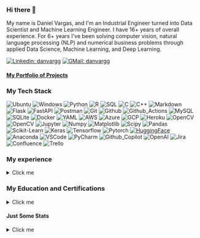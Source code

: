 ### Hi there 👋

My name is Daniel Vargas, and I'm an Industrial Engineer turned into Data Scientist and Machine Learning Engineer.
I have 16+ years of overall experience.
For 6+ years I've been solving computer vision, natural language processing (NLP) and numerical business problems
through applied Data
Science, Machine Learning, and Deep Learning.

[![Linkedin: danvargg](
https://img.shields.io/badge/-danvargg-blue?style=flat-square&logo=Linkedin&logoColor=white&link=linkedin.com/in/danvargg/
)](https://www.linkedin.com/in/danvargg/)   [![GMail: danvargg](
https://img.shields.io/badge/-danvargg@gmail.com-red?style=flat-square&logo=gmail&logoColor=white&link=mailto:danvargg@gmil.com
)](mailto:danvargg@gmil.com
)

#### [My Portfolio of Projects](https://github.com/danvargg/danvargg/blob/main/docs/projects/README.md)

### My Tech Stack

![Ubuntu](https://img.shields.io/badge/-Ubuntu-000000?style=flat&logo=Ubuntu)
![Windows](https://img.shields.io/badge/-Windows-000000?style=flat&logo=Windows)
![Python](https://img.shields.io/badge/-Python-000000?style=flat&logo=Python)
![R](https://img.shields.io/badge/-R-000000?style=flat&logo=R)
![SQL](https://img.shields.io/badge/-SQL-000000?style=flat&logo=SQL)
![C](https://img.shields.io/badge/-C-000000?style=flat&logo=C)
![C++](https://img.shields.io/badge/-C++-000000?style=flat&logo=c%2B%2B)
![Markdown](https://img.shields.io/badge/-Markdown-000000?style=flat&logo=Markdown)
![Flask](https://img.shields.io/badge/-Flask-000000?style=flat&logo=Flask)
![FastAPI](https://img.shields.io/badge/-FastAPI-000000?style=flat&logo=FastAPI)
![Postman](https://img.shields.io/badge/-Postman-000000?style=flat&logo=Postman)
![Git](https://img.shields.io/badge/-Git-000000?style=flat&logo=Git)
![Github](https://img.shields.io/badge/-Github-000000?style=flat&logo=Github)
![Github_Actions](https://img.shields.io/badge/-Github_Actions-000000?style=flat&logo=githubactions)
![MySQL](https://img.shields.io/badge/-MySQL-000000?style=flat&logo=MySQL)
![SQLite](https://img.shields.io/badge/-SQLite-000000?style=flat&logo=SQLite)
![Docker](https://img.shields.io/badge/-Docker-000000?style=flat&logo=Docker)
![YAML](https://img.shields.io/badge/-YAML-000000?style=flat&logo=YAML)
![AWS](https://img.shields.io/badge/-AWS-000000?style=flat&logo=amazonaws)
![Azure](https://img.shields.io/badge/-Azure-000000?style=flat&logo=microsoft-azure)
![GCP](https://img.shields.io/badge/-GCP-000000?style=flat&logo=googlecloud)
![Heroku](https://img.shields.io/badge/-Heroku-000000?style=flat&logo=Heroku)
![OpenCV](https://img.shields.io/badge/-OpenCV-000000?style=flat&logo=OpenCV)
![OpenCV](https://img.shields.io/badge/-Scikit_image-000000?style=flat&logo=Scikit-Image)
![Jupyter](https://img.shields.io/badge/-Jupyter-000000?style=flat&logo=Jupyter)
![Numpy](https://img.shields.io/badge/-Numpy-000000?style=flat&logo=Numpy)
![Matplotlib](https://img.shields.io/badge/-Matplotlib-000000?style=flat&logo=Matplotlib)
![Scipy](https://img.shields.io/badge/-Scipy-000000?style=flat&logo=Scipy)
![Pandas](https://img.shields.io/badge/-Pandas-000000?style=flat&logo=Pandas)
![Scikit-Learn](https://img.shields.io/badge/-Scikit_Learn-000000?style=flat&logo=Scikit-Learn)
![Keras](https://img.shields.io/badge/-Keras-000000?style=flat&logo=Keras)
![Tensorflow](https://img.shields.io/badge/-Tensorflow-000000?style=flat&logo=Tensorflow)
![Pytorch](https://img.shields.io/badge/-Pytorch-000000?style=flat&logo=Pytorch)
[![HuggingFace](https://img.shields.io/badge/%F0%9F%A4%97-Hugging%20Face-black)](
https://huggingface.co/models?filter=keytotext)
![Anaconda](https://img.shields.io/badge/-Anaconda-000000?style=flat&logo=Anaconda)
![VSCode](https://img.shields.io/badge/-VSCode-000000?style=flat&logo=visual-studio-code&logoColor=007ACC)
![PyCharm](https://img.shields.io/badge/-PyCharm-000000?style=flat&logo=PyCharm)
![Github_Copilot](https://img.shields.io/badge/-Github_Copilot-000000?style=flat&logo=GithubCopilot)
![OpenAI](https://img.shields.io/badge/-OpenAI-000000?style=flat&logo=OpenAI)
![Jira](https://img.shields.io/badge/-Jira-000000?style=flat&logo=Jira)
![Confluence](https://img.shields.io/badge/-Confluence-000000?style=flat&logo=Confluence)
![Trello](https://img.shields.io/badge/-Trello-000000?style=flat&logo=Trello)

[//]: # (# TODO: fix logos: sql, Matplotlib, Github.Copilot)
[//]: # (# TODO: fix hugging face colors)

### My experience

<details>
  <summary>Click me</summary>

- Director, AI Development - [Innodem Neurosciences](https://www.linkedin.com/company/innodem-neurosciences/) (2021 - 2023)
- Data Science Consultant (Contract) - [Master Data Analysis](https://www.linkedin.com/company/master-data-analysis/) (2020 - 2023)
- Deep Learning Engineer (Contract) - [Innodem Neurosciences](https://www.linkedin.com/company/innodem-neurosciences/) (2019 - 2021)
- Sr. Business Systems Analyst (OT) - [Canadian National](https://www.linkedin.com/company/cn/) (2018 - 2018)
- Machine Learning Engineer (Contract) - [Crowdbotics](https://www.linkedin.com/company/crowdbotics/) (2017 - 2018)
- Data Scientist (Contract) - [baseline.io](https://www.linkedin.com/company/baseline-io/) (2017 - 2017)
- Data Scientist (Contract) - [SciBase.co](https://www.linkedin.com/company/scibase-inc./) (2017 - 2017)
- Continuous Improvement Specialist (ITPLM) - [Bombardier Aerospace](https://www.linkedin.com/company/bombardier/) (2014 - 2018)
- Lean Six Sigma Black Belt Consultant (Contract) - [QualityGB](https://www.linkedin.com/company/qualitygb/) (2012 -2012)
- Technical Assurance & Validation Engineer II - [Johnson & Johnson](https://www.linkedin.com/company/johnson-&-johnson/) (2010 - 2012)
- Manufacturing Engineer - [CEA Medical Manufacturing](https://www.linkedin.com/company/nissha-medical-technologies/) (2009 - 2010)
- Process Engineering Supervisor - [Andin International]() - (2008 - 2009)
- Intermodal and Equipment Control Coordinator - [A.P. Moller - Maersk](https://www.linkedin.com/company/maersk-group/) (2007 - 2008)

You can find my full resume [here](https://github.com/danvargg/danvargg/blob/main/docs/DV_resume.pdf).

</details>

### My Education and Certifications

<details>
  <summary>Click me</summary>

#### Education

- Natural Language Processing (NLP) Specialization ([DeepLEarning.AI](https://www.deeplearning.ai/)) - Coursera (2023)
- Practical Data Science on the AWS Cloud ([DeepLEarning.AI](https://www.deeplearning.ai/)) - Coursera (2023)
- Machine Learning Engineering for Production (MLOps) Specialization ([DeepLEarning.AI](https://www.deeplearning.ai/)) - Coursera (2021)
- Data Engineering Nanodegree - ([Udacity](https://www.udacity.com/)) (2020)
- Machine Learning Engineer Nanodegree - ([Udacity](https://www.udacity.com/)) (2019)
- Deep Learning Specialization - ([DeepLEarning.AI](https://www.deeplearning.ai/)) - Coursera (2018)
- Data Science Specialization - ([Johns Hopkins University Advanced Academic Programs](https://advanced.jhu.edu/)) - Coursera (2017)
- MEng. Engineering Management - [University of Ottawa](https://www.uottawa.ca/en) (2014)
- BEng. Industrial Engineering - [Instituto Tecnológico de Santo Domingo](https://www.intec.edu.do/) (2008)

#### Certifications

- Computer Vision II - [OpenCV](https://opencv.org/courses/) (2021)
- Computer Vision I - [OpenCV](https://opencv.org/courses/) (2020)
- Certified Azure Data Scientist Associate - [Microsoft](https://learn.microsoft.com/en-us/certifications/azure-data-scientist/) (2020)
- Microsoft Professional Program in Artificial Intelligence - [Microsoft](https://partner.microsoft.com/en-hk/marketing/mpn/mpp) (2018)

You can find all my certificates [here](https://github.com/danvargg/danvargg/tree/main/docs/certificates).

</details>

#### Just Some Stats

<details>
  <summary>Click me</summary>

[![](https://komarev.com/ghpvc/?username=danvargg&color=yellow)](
https://github.com/antonkomarev/github-profile-views-counter
)

<div style="text-align:center">
  <a href="https://github.com/anuraghazra/github-readme-stats">
    <img align="center" src="https://github-readme-stats.vercel.app/api/top-langs/?username=danvargg&layout=compact&theme=dark" alt="Top Langs" width="389px" height="168" />
  </a>
</div>

</details>